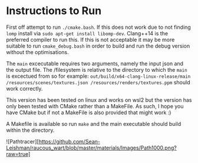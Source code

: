 # Instructions to Run

First off attempt to run `./cmake.bash`. If this does not work due to not finding `lomp` install  via `sudo apt-get install libomp-dev`. Clang++14 is the preferred compiler to run this. If this is not acceptable it may be more suitable to run `cmake_debug.bash` in order to build and run the debug version without the optimisations. 

The `main` excecutable requires two arguments, namely the input json and the output file. The /filesystem is relative to the directory to which the `main` is excectued from so for example: `out/build/x64-clang-linux-release/main /resources/scenes/textures.json /resources/renders/textures.ppm` should work correctly. 

This version has been tested on linux and works on wsl2 but the version has only been tested with CMake rather than a MakeFile. As such, I hope you have CMake but if not a MakeFile is also provided that might work :)

A Makefile is available so run `make` and the main executable should build within the directory.

![Pathtracer][https://github.com/Sean-Leishman/raucous_wart/blob/master/materials/Images/Path1000.png?raw=true]
